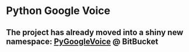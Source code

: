 Python Google Voice
=============

The project has already moved into a shiny new namespace:
[PyGoogleVoice](https://bitbucket.org/tom_slick/pygooglevoice) @ BitBucket
----------------------------------------------------
